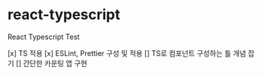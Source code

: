# react-typescript

React Typescript Test

[x] TS 적용
[x] ESLint, Prettier 구성 및 적용
[] TS로 컴포넌트 구성하는 틀 개념 잡기
[] 간단한 카운팅 앱 구현
